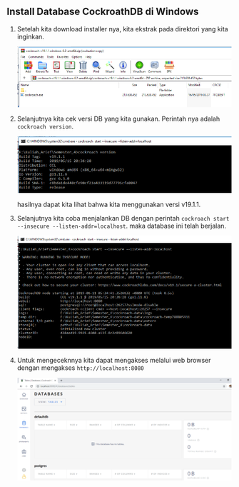 ## Install Database CockroathDB di Windows

1. Setelah kita download installer nya, kita ekstrak pada direktori yang kita inginkan.
   
   ![01](img/01.png)

2. Selanjutnya kita cek versi DB yang kita gunakan. Perintah nya adalah ``cockroach version``.
   
   ![02](img/02.png)

   hasilnya dapat kita lihat bahwa kita menggunakan versi v19.1.1.

3. Selanjutnya kita coba menjalankan DB dengan perintah ``cockroach start --insecure --listen-addr=localhost``. maka database ini telah berjalan. 
   
   ![03](img/03.png)

4. Untuk mengeceknnya kita dapat mengakses melalui web browser dengan mengakses ``http://localhost:8080``
   
   ![04](img/04.png)